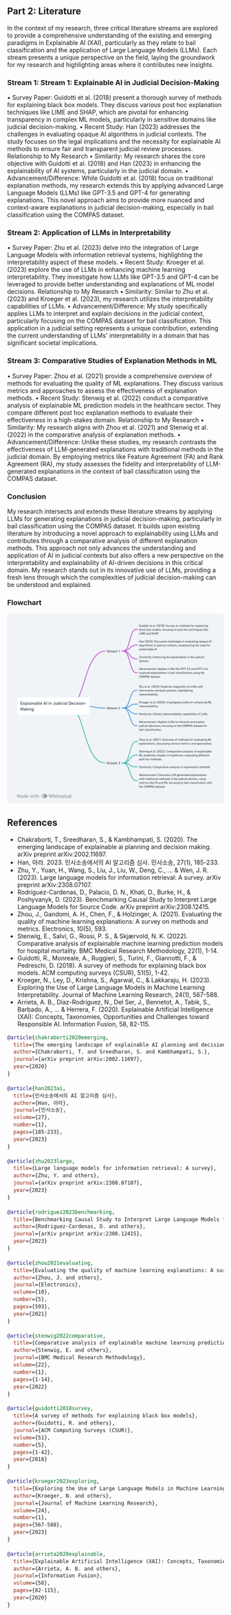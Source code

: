 ## Part 2: Literature

In the context of my research, three critical literature streams are explored to provide a comprehensive understanding of the existing and emerging paradigms in Explainable AI (XAI), particularly as they relate to bail classification and the application of Large Language Models (LLMs).  Each stream presents a unique perspective on the field, laying the groundwork for my research and highlighting areas where it contributes new insights.

### Stream 1: Stream 1: Explainable AI in Judicial Decision-Making

•	Survey Paper: Guidotti et al. (2018) present a thorough survey of methods for explaining black box models. They discuss various post hoc explanation techniques like LIME and SHAP, which are pivotal for enhancing transparency in complex ML models, particularly in sensitive domains like judicial decision-making.
•	Recent Study: Han (2023) addresses the challenges in evaluating opaque AI algorithms in judicial contexts. The study focuses on the legal implications and the necessity for explainable AI methods to ensure fair and transparent judicial review processes.
Relationship to My Research
•	Similarity: My research shares the core objective with Guidotti et al. (2018) and Han (2023) in enhancing the explainability of AI systems, particularly in the judicial domain.
•	Advancement/Difference: While Guidotti et al. (2018) focus on traditional explanation methods, my research extends this by applying advanced Large Language Models (LLMs) like GPT-3.5 and GPT-4 for generating explanations. This novel approach aims to provide more nuanced and context-aware explanations in judicial decision-making, especially in bail classification using the COMPAS dataset.


### Stream 2: Application of LLMs in Interpretability

•	Survey Paper: Zhu et al. (2023) delve into the integration of Large Language Models with information retrieval systems, highlighting the interpretability aspect of these models.
•	Recent Study: Kroeger et al. (2023) explore the use of LLMs in enhancing machine learning interpretability. They investigate how LLMs like GPT-3.5 and GPT-4 can be leveraged to provide better understanding and explanations of ML model decisions.
Relationship to My Research
•	Similarity: Similar to Zhu et al. (2023) and Kroeger et al. (2023), my research utilizes the interpretability capabilities of LLMs.
•	Advancement/Difference: My study specifically applies LLMs to interpret and explain decisions in the judicial context, particularly focusing on the COMPAS dataset for bail classification. This application in a judicial setting represents a unique contribution, extending the current understanding of LLMs' interpretability in a domain that has significant societal implications.


### Stream 3: Comparative Studies of Explanation Methods in ML

•	Survey Paper: Zhou et al. (2021) provide a comprehensive overview of methods for evaluating the quality of ML explanations. They discuss various metrics and approaches to assess the effectiveness of explanation methods.
•	Recent Study: Stenwig et al. (2022) conduct a comparative analysis of explainable ML prediction models in the healthcare sector. They compare different post hoc explanation methods to evaluate their effectiveness in a high-stakes domain.
Relationship to My Research
•	Similarity: My research aligns with Zhou et al. (2021) and Stenwig et al. (2022) in the comparative analysis of explanation methods.
•	Advancement/Difference: Unlike these studies, my research contrasts the effectiveness of LLM-generated explanations with traditional methods in the judicial domain. By employing metrics like Feature Agreement (FA) and Rank Agreement (RA), my study assesses the fidelity and interpretability of LLM-generated explanations in the context of bail classification using the COMPAS dataset.

### Conclusion

My research intersects and extends these literature streams by applying LLMs for generating explanations in judicial decision-making, particularly in bail classification using the COMPAS dataset. It builds upon existing literature by introducing a novel approach to explainability using LLMs and contributes through a comparative analysis of different explanation methods. This approach not only advances the understanding and application of AI in judicial contexts but also offers a new perspective on the interpretability and explainability of AI-driven decisions in this critical domain. My research stands out in its innovative use of LLMs, providing a fresh lens through which the complexities of judicial decision-making can be understood and explained.

### Flowchart

![Literature](Lit.png)

## References

- Chakraborti, T., Sreedharan, S., & Kambhampati, S. (2020). The emerging landscape of explainable ai planning and decision making. arXiv preprint arXiv:2002.11697.
- Han, 아라. 2023. 민사소송에서의 AI 알고리즘 심사. 민사소송, 27(1), 185-233.
- Zhu, Y., Yuan, H., Wang, S., Liu, J., Liu, W., Deng, C., ... & Wen, J. R. (2023). Large language models for information retrieval: A survey. arXiv preprint arXiv:2308.07107. 
- Rodriguez-Cardenas, D., Palacio, D. N., Khati, D., Burke, H., & Poshyvanyk, D. (2023). Benchmarking Causal Study to Interpret Large Language Models for Source Code. arXiv preprint arXiv:2308.12415. 
- Zhou, J., Gandomi, A. H., Chen, F., & Holzinger, A. (2021). Evaluating the quality of machine learning explanations: A survey on methods and metrics. Electronics, 10(5), 593. 
- Stenwig, E., Salvi, G., Rossi, P. S., & Skjærvold, N. K. (2022). Comparative analysis of explainable machine learning prediction models for hospital mortality. BMC Medical Research Methodology, 22(1), 1-14. 
- Guidotti, R., Monreale, A., Ruggieri, S., Turini, F., Giannotti, F., & Pedreschi, D. (2018). A survey of methods for explaining black box models. ACM computing surveys (CSUR), 51(5), 1-42.
- Kroeger, N., Ley, D., Krishna, S., Agarwal, C., & Lakkaraju, H. (2023). Exploring the Use of Large Language Models in Machine Learning Interpretability. Journal of Machine Learning Research, 24(1), 567-588.
- Arrieta, A. B., Díaz-Rodríguez, N., Del Ser, J., Bennetot, A., Tabik, S., Barbado, A., ... & Herrera, F. (2020). Explainable Artificial Intelligence (XAI): Concepts, Taxonomies, Opportunities and Challenges toward Responsible AI. Information	Fusion, 58, 82-115.

```bibtex
@article{chakraborti2020emerging,
  title={The emerging landscape of explainable AI planning and decision making},
  author={Chakraborti, T. and Sreedharan, S. and Kambhampati, S.},
  journal={arXiv preprint arXiv:2002.11697},
  year={2020}
}

@article{han2023ai,
  title={민사소송에서의 AI 알고리즘 심사},
  author={Han, 아라},
  journal={민사소송},
  volume={27},
  number={1},
  pages={185-233},
  year={2023}
}

@article{zhu2023large,
  title={Large language models for information retrieval: A survey},
  author={Zhu, Y. and others},
  journal={arXiv preprint arXiv:2308.07107},
  year={2023}
}

@article{rodriguez2023benchmarking,
  title={Benchmarking Causal Study to Interpret Large Language Models for Source Code},
  author={Rodriguez-Cardenas, D. and others},
  journal={arXiv preprint arXiv:2308.12415},
  year={2023}
}

@article{zhou2021evaluating,
  title={Evaluating the quality of machine learning explanations: A survey on methods and metrics},
  author={Zhou, J. and others},
  journal={Electronics},
  volume={10},
  number={5},
  pages={593},
  year={2021}
}

@article{stenwig2022comparative,
  title={Comparative analysis of explainable machine learning prediction models for hospital mortality},
  author={Stenwig, E. and others},
  journal={BMC Medical Research Methodology},
  volume={22},
  number={1},
  pages={1-14},
  year={2022}
}

@article{guidotti2018survey,
  title={A survey of methods for explaining black box models},
  author={Guidotti, R. and others},
  journal={ACM Computing Surveys (CSUR)},
  volume={51},
  number={5},
  pages={1-42},
  year={2018}
}

@article{kroeger2023exploring,
  title={Exploring the Use of Large Language Models in Machine Learning Interpretability},
  author={Kroeger, N. and others},
  journal={Journal of Machine Learning Research},
  volume={24},
  number={1},
  pages={567-588},
  year={2023}
}

@article{arrieta2020explainable,
  title={Explainable Artificial Intelligence (XAI): Concepts, Taxonomies, Opportunities and Challenges toward Responsible AI},
  author={Arrieta, A. B. and others},
  journal={Information Fusion},
  volume={58},
  pages={82-115},
  year={2020}
}

